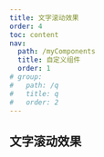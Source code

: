 ```yaml
---
title: 文字滚动效果
order: 4
toc: content
nav:
  path: /myComponents
  title: 自定义组件
  order: 1
# group:
#   path: /q
#   title: q
#   order: 2
---
```


## 文字滚动效果

<code src="@/components/frontend/TextScroll/index.tsx" compact="true" desc=""></code>
